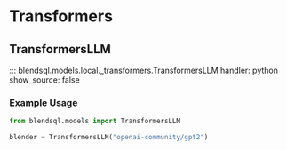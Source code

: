 # Transformers

## TransformersLLM

::: blendsql.models.local._transformers.TransformersLLM
    handler: python
    show_source: false
 
### Example Usage

```python
from blendsql.models import TransformersLLM

blender = TransformersLLM("openai-community/gpt2")
```